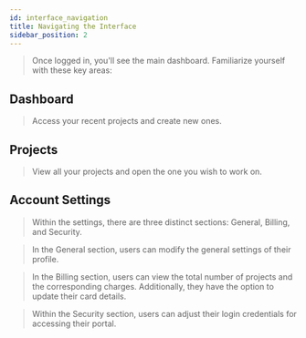 ```yaml
---
id: interface_navigation
title: Navigating the Interface
sidebar_position: 2
---
```


> Once logged in, you'll see the main dashboard. Familiarize yourself with these key areas:

## Dashboard

> Access your recent projects and create new ones.

## Projects

> View all your projects and open the one you wish to work on.

## Account Settings

> Within the settings, there are three distinct sections: General, Billing, and Security.

> In the General section, users can modify the general settings of their profile.

> In the Billing section, users can view the total number of projects and the corresponding charges. Additionally, they have the option to update their card details.

> Within the Security section, users can adjust their login credentials for accessing their portal.
